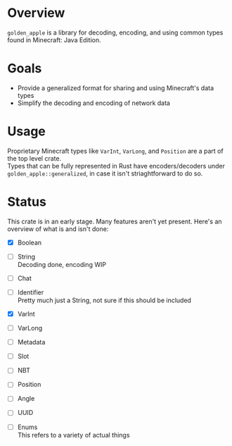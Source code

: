 # Overview
`golden_apple` is a library for decoding, encoding, and using common types found in Minecraft: Java Edition.

# Goals
- Provide a generalized format for sharing and using Minecraft's data types
- Simplify the decoding and encoding of network data

# Usage
Proprietary Minecraft types like `VarInt`, `VarLong`, and `Position` are a part of the top level crate.  
Types that can be fully represented in Rust have encoders/decoders under `golden_apple::generalized`, in case it isn't striaghtforward to do so.

# Status
This crate is in an early stage. Many features aren't yet present. Here's an overview of what is and isn't done:

- [X] Boolean
- [ ] String  
  Decoding done, encoding WIP
- [ ] Chat
- [ ] Identifier  
  Pretty much just a String, not sure if this should be included
- [X] VarInt
- [ ] VarLong
- [ ] Metadata
- [ ] Slot
- [ ] NBT
- [ ] Position
- [ ] Angle
- [ ] UUID
- [ ] Enums  
  This refers to a variety of actual things
  